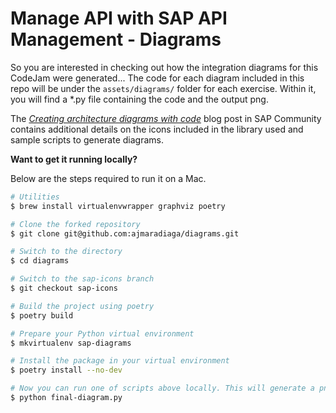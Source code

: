 # Manage API with SAP API Management - Diagrams

So you are interested in checking out how the integration diagrams for this CodeJam were generated... The code for each diagram included in this repo will be under the `assets/diagrams/` folder for each exercise. Within it, you will find a *.py file containing the code and the output png.

The [*Creating architecture diagrams with code*](https://blogs.sap.com/2022/06/29/creating-architecture-diagrams-with-code/) blog post in SAP Community contains additional details on the icons included in the library used and sample scripts to generate diagrams.

**Want to get it running locally?**

Below are the steps required to run it on a Mac.

```bash
# Utilities
$ brew install virtualenvwrapper graphviz poetry

# Clone the forked repository
$ git clone git@github.com:ajmaradiaga/diagrams.git

# Switch to the directory
$ cd diagrams

# Switch to the sap-icons branch
$ git checkout sap-icons

# Build the project using poetry
$ poetry build

# Prepare your Python virtual environment
$ mkvirtualenv sap-diagrams

# Install the package in your virtual environment
$ poetry install --no-dev

# Now you can run one of scripts above locally. This will generate a png file with the output.
$ python final-diagram.py
```